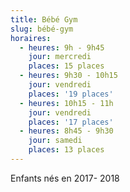 ```yaml
---
title: Bébé Gym
slug: bébé-gym
horaires:
  - heures: 9h - 9h45
    jour: mercredi
    places: 15 places
  - heures: 9h30 - 10h15
    jour: vendredi
    places: '19 places'
  - heures: 10h15 - 11h
    jour: vendredi
    places: '17 places'
  - heures: 8h45 - 9h30
    jour: samedi
    places: 13 places
---
```

Enfants nés en 2017- 2018
